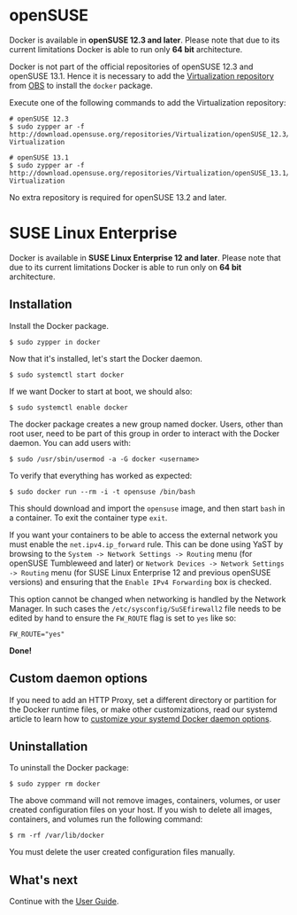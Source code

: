 <!--[metadata]>
+++
title = "Installation on openSUSE and SUSE Linux Enterprise"
description = "Installation instructions for Docker on openSUSE and on SUSE Linux Enterprise."
keywords = ["openSUSE, SUSE Linux Enterprise, SUSE, SLE, docker, documentation,  installation"]
[menu.main]
parent = "smn_linux"
+++
<![end-metadata]-->

# openSUSE

Docker is available in **openSUSE 12.3 and later**. Please note that due
to its current limitations Docker is able to run only **64 bit** architecture.

Docker is not part of the official repositories of openSUSE 12.3 and
openSUSE 13.1. Hence  it is necessary to add the [Virtualization
repository](https://build.opensuse.org/project/show/Virtualization) from
[OBS](https://build.opensuse.org/) to install the `docker` package.

Execute one of the following commands to add the Virtualization repository:

    # openSUSE 12.3
    $ sudo zypper ar -f http://download.opensuse.org/repositories/Virtualization/openSUSE_12.3/ Virtualization

    # openSUSE 13.1
    $ sudo zypper ar -f http://download.opensuse.org/repositories/Virtualization/openSUSE_13.1/ Virtualization

No extra repository is required for openSUSE 13.2 and later.

# SUSE Linux Enterprise

Docker is available in **SUSE Linux Enterprise 12 and later**. Please note that
due to its current limitations Docker is able to run only on **64 bit**
architecture.

## Installation

Install the Docker package.

    $ sudo zypper in docker

Now that it's installed, let's start the Docker daemon.

    $ sudo systemctl start docker

If we want Docker to start at boot, we should also:

    $ sudo systemctl enable docker

The docker package creates a new group named docker. Users, other than
root user, need to be part of this group in order to interact with the
Docker daemon. You can add users with:

    $ sudo /usr/sbin/usermod -a -G docker <username>

To verify that everything has worked as expected:

    $ sudo docker run --rm -i -t opensuse /bin/bash

This should download and import the `opensuse` image, and then start `bash` in
a container. To exit the container type `exit`.

If you want your containers to be able to access the external network you must
enable the `net.ipv4.ip_forward` rule.
This can be done using YaST by browsing to the
`System -> Network Settings -> Routing` menu (for openSUSE Tumbleweed and later) or `Network Devices -> Network Settings -> Routing` menu (for SUSE Linux Enterprise 12 and previous openSUSE versions) and ensuring that the `Enable IPv4 Forwarding` box is checked.

This option cannot be changed when networking is handled by the Network Manager.
In such cases the `/etc/sysconfig/SuSEfirewall2` file needs to be edited by
hand to ensure the `FW_ROUTE` flag is set to `yes` like so:

    FW_ROUTE="yes"


**Done!**

## Custom daemon options

If you need to add an HTTP Proxy, set a different directory or partition for the
Docker runtime files, or make other customizations, read our systemd article to
learn how to [customize your systemd Docker daemon options](/articles/systemd/).

## Uninstallation

To uninstall the Docker package:

    $ sudo zypper rm docker

The above command will not remove images, containers, volumes, or user created
configuration files on your host. If you wish to delete all images, containers,
and volumes run the following command:

    $ rm -rf /var/lib/docker

You must delete the user created configuration files manually.

## What's next

Continue with the [User Guide](/userguide/).


